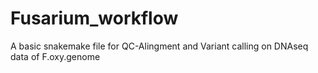 # Fusarium_workflow
A basic snakemake file for QC-Alingment and Variant calling on DNAseq data of F.oxy.genome
